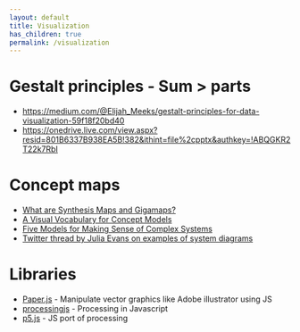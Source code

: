 ```yaml
---
layout: default
title: Visualization
has_children: true
permalink: /visualization
---
```


# Gestalt principles - Sum > parts

* https://medium.com/@Elijah_Meeks/gestalt-principles-for-data-visualization-59f18f20bd40
* https://onedrive.live.com/view.aspx?resid=801B6337B938EA5B!382&ithint=file%2cpptx&authkey=!ABQGKR2T22k7RbI

# Concept maps

* [What are Synthesis Maps and Gigamaps?](https://slab.ocadu.ca/project/synthesis-maps-gigamaps)
* [A Visual Vocabulary for Concept Models](https://medium.com/@cwodtke/a-visual-vocabulary-for-concept-models-f771b2b2e9)
* [Five Models for Making Sense of Complex Systems](https://medium.com/@cwodtke/five-models-for-making-sense-of-complex-systems-134be897b6b3)
* [Twitter thread by Julia Evans on examples of system diagrams](https://twitter.com/b0rk/status/1139888221029109761)


# Libraries
* [Paper.js](http://paperjs.org/) - Manipulate vector graphics like Adobe illustrator using JS
* [processingjs](http://processingjs.org/) - Processing in Javascript
* [p5.js](https://p5js.org) - JS port of processing
